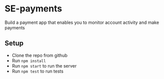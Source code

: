 # SE-payments
Build a payment app that enables you to monitor account activity and make payments

## Setup

- Clone the repo from github
- Run ```npm install```
- Run ```npm start``` to run the server
- Run ```npm test``` to run tests
